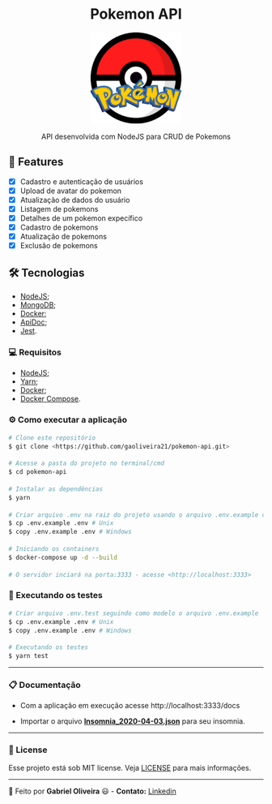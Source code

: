 <h1 align="center">Pokemon API</h1>
<p align="center">
  <img src="./.github/pokemon-icon.png">
</p>

<p align="center">API desenvolvida com NodeJS para CRUD de Pokemons</p>

## :rocket: Features

- [X] Cadastro e autenticação de usuários
- [X] Upload de avatar do pokemon
- [X] Atualização de dados do usuário
- [X] Listagem de pokemons
- [X] Detalhes de um pokemon expecífico
- [X] Cadastro de pokemons
- [X] Atualização de pokemons
- [X] Exclusão de pokemons

## :hammer_and_wrench: Tecnologias

- [NodeJS](https://nodejs.org/en/);
- [MongoDB](https://www.mongodb.com/);
- [Docker](https://www.docker.com/);
- [ApiDoc](https://apidocjs.com/);
- [Jest](https://jestjs.io/).

### :computer: Requisitos

- [NodeJS](https://nodejs.org/en/);
- [Yarn](https://classic.yarnpkg.com/pt-BR/docs/install/#debian-stable);
- [Docker](https://docs.docker.com/get-docker/);
- [Docker Compose](https://docs.docker.com/compose/install/).

### ⚙️ Como executar a aplicação

```bash
# Clone este repositório
$ git clone <https://github.com/gaoliveira21/pokemon-api.git>

# Acesse a pasta do projeto no terminal/cmd
$ cd pokemon-api

# Instalar as dependências
$ yarn

# Criar arquivo .env na raiz do projeto usando o arquivo .env.example como modelo
$ cp .env.example .env # Unix
$ copy .env.example .env # Windows

# Iniciando os containers
$ docker-compose up -d --build

# O servidor inciará na porta:3333 - acesse <http://localhost:3333>
```

### :wrench: Executando os testes

```bash
# Criar arquivo .env.test seguindo como modelo o arquivo .env.example
$ cp .env.example .env # Unix
$ copy .env.example .env # Windows

# Executando os testes
$ yarn test
```

---

### :clipboard: Documentação

- Com a aplicação em execução acesse http://localhost:3333/docs

- Importar o arquivo **[Insomnia_2020-04-03.json](https://github.com/gaoliveira21/pokemon-api/tree/master/docs)** para seu insomnia.

---

### :memo: License
Esse projeto está sob MIT license. Veja [LICENSE](https://github.com/gaoliveira21/bootcamp-gostack-fastfeet-api/blob/master/LICENSE.md) para mais informações.

---

:construction_worker: Feito por **Gabriel Oliveira** :smiley: - **Contato:** <a href="https://www.linkedin.com/in/gabriel-jos%C3%A9-de-oliveira-633962197/">Linkedin</a>
